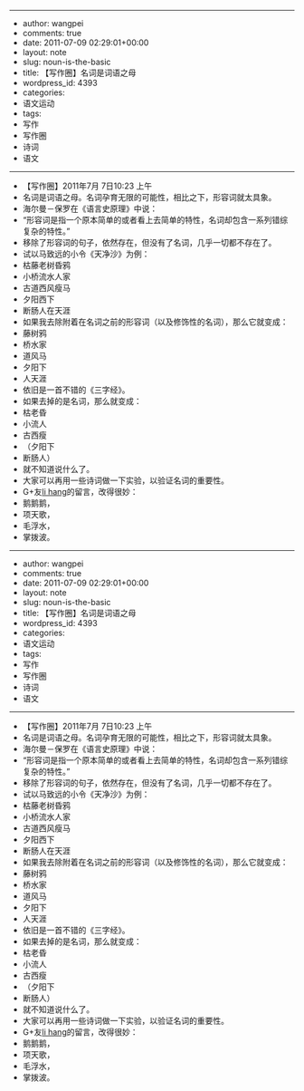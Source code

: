- --
- author: wangpei
- comments: true
- date: 2011-07-09 02:29:01+00:00
- layout: note
- slug: noun-is-the-basic
- title: 【写作圈】名词是词语之母
- wordpress_id: 4393
- categories:
- 语文运动
- tags:
- 写作
- 写作圈
- 诗词
- 语文
- --
- 【写作圈】2011年7月 7日10:23 上午
- 名词是词语之母。名词孕育无限的可能性，相比之下，形容词就太具象。
- 海尔曼－保罗在《语言史原理》中说：
- “形容词是指一个原本简单的或者看上去简单的特性，名词却包含一系列错综复杂的特性。”
- 移除了形容词的句子，依然存在，但没有了名词，几乎一切都不存在了。
- 试以马致远的小令《天净沙》为例：
- 枯藤老树昏鸦
- 小桥流水人家
- 古道西风瘦马
- 夕阳西下
- 断肠人在天涯
- 如果我去除附着在名词之前的形容词（以及修饰性的名词），那么它就变成：
- 藤树鸦
- 桥水家
- 道风马
- 夕阳下
- 人天涯
- 依旧是一首不错的《三字经》。
- 如果去掉的是名词，那么就变成：
- 枯老昏
- 小流人
- 古西瘦
- （夕阳下
- 断肠人）
- 就不知道说什么了。
- 大家可以再用一些诗词做一下实验，以验证名词的重要性。
- G+友[li hang](https://plus.google.com/108476415966201957648)的留言，改得很妙：
- 鹅鹅鹅，
- 项天歌，
- 毛浮水，
- 掌拨波。
- --
- author: wangpei
- comments: true
- date: 2011-07-09 02:29:01+00:00
- layout: note
- slug: noun-is-the-basic
- title: 【写作圈】名词是词语之母
- wordpress_id: 4393
- categories:
- 语文运动
- tags:
- 写作
- 写作圈
- 诗词
- 语文
- --
- 【写作圈】2011年7月 7日10:23 上午
- 名词是词语之母。名词孕育无限的可能性，相比之下，形容词就太具象。
- 海尔曼－保罗在《语言史原理》中说：
- “形容词是指一个原本简单的或者看上去简单的特性，名词却包含一系列错综复杂的特性。”
- 移除了形容词的句子，依然存在，但没有了名词，几乎一切都不存在了。
- 试以马致远的小令《天净沙》为例：
- 枯藤老树昏鸦
- 小桥流水人家
- 古道西风瘦马
- 夕阳西下
- 断肠人在天涯
- 如果我去除附着在名词之前的形容词（以及修饰性的名词），那么它就变成：
- 藤树鸦
- 桥水家
- 道风马
- 夕阳下
- 人天涯
- 依旧是一首不错的《三字经》。
- 如果去掉的是名词，那么就变成：
- 枯老昏
- 小流人
- 古西瘦
- （夕阳下
- 断肠人）
- 就不知道说什么了。
- 大家可以再用一些诗词做一下实验，以验证名词的重要性。
- G+友[li hang](https://plus.google.com/108476415966201957648)的留言，改得很妙：
- 鹅鹅鹅，
- 项天歌，
- 毛浮水，
- 掌拨波。
